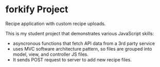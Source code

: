 # forkify Project

Recipe application with custom recipe uploads.

This is my student project that demonstrates various JavaScript skills:

- asyncronous functions that fetch API data from a 3rd party service
- uses MVC software architecture pattern, so files are grouped into model, view, and controller JS files.
- It sends POST request to server to add new recipe files.

